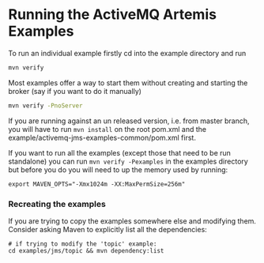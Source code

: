 Running the ActiveMQ Artemis Examples
============================

To run an individual example firstly cd into the example directory and run

```sh
mvn verify
```

Most examples offer a way to start them without creating and starting the broker (say if you want to do it manually)

```sh
mvn verify -PnoServer
```

If you are running against an un released version, i.e. from master branch, you will have to run `mvn install` on the root
pom.xml and the example/activemq-jms-examples-common/pom.xml first.

If you want to run all the examples (except those that need to be run standalone) you can run `mvn verify -Pexamples` in the examples
directory but before you do you will need to up the memory used by running:

```
export MAVEN_OPTS="-Xmx1024m -XX:MaxPermSize=256m"
```
### Recreating the examples

If you are trying to copy the examples somewhere else and modifying them. Consider asking Maven to explicitly list all the dependencies:

```
# if trying to modify the 'topic' example:
cd examples/jms/topic && mvn dependency:list
```
